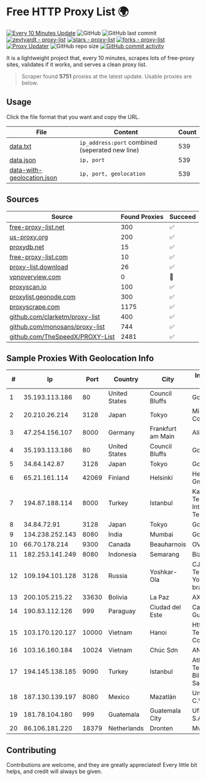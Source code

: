 
# Free HTTP Proxy List 🌍

[![Every 10 Minutes Update](https://github.com/mertguvencli/http-proxy-list/actions/workflows/main.yml/badge.svg?branch=main)](https://github.com/mertguvencli/http-proxy-list/actions/workflows/main.yml)
![GitHub](https://img.shields.io/github/license/mertguvencli/http-proxy-list)
![GitHub last commit](https://img.shields.io/github/last-commit/mertguvencli/http-proxy-list)
[![zevtyardt - proxy-list](https://img.shields.io/static/v1?label=zevtyardt&message=proxy-list&color=blue&logo=github)](https://github.com/zevtyardt/proxy-list "Go to GitHub repo")
[![stars - proxy-list](https://img.shields.io/github/stars/zevtyardt/proxy-list?style=social)](https://github.com/zevtyardt/proxy-list)
[![forks - proxy-list](https://img.shields.io/github/forks/zevtyardt/proxy-list?style=social)](https://github.com/zevtyardt/proxy-list)
[![Proxy Updater](https://github.com/zevtyardt/proxy-list/workflows/Proxy%20Updater/badge.svg)](https://github.com/zevtyardt/proxy-list/actions?query=workflow:"Proxy+Updater")
![GitHub repo size](https://img.shields.io/github/repo-size/zevtyardt/proxy-list)
[![GitHub commit activity](https://img.shields.io/github/commit-activity/m/zevtyardt/proxy-list?logo=commits)](https://github.com/zevtyardt/proxy-list/commits/main)

It is a lightweight project that, every 10 minutes, scrapes lots of free-proxy sites, validates if it works, and serves a clean proxy list.

> Scraper found **5751** proxies at the latest update. Usable proxies are below.

## Usage

Click the file format that you want and copy the URL.

|File|Content|Count|
|----|-------|-----|
|[data.txt](https://raw.githubusercontent.com/mertguvencli/http-proxy-list/main/proxy-list/data.txt)|`ip_address:port` combined (seperated new line)|539|
|[data.json](https://raw.githubusercontent.com/mertguvencli/http-proxy-list/main/proxy-list/data.json)|`ip, port`|539|
|[data-with-geolocation.json](https://raw.githubusercontent.com/mertguvencli/http-proxy-list/main/proxy-list/data-with-geolocation.json)|`ip, port, geolocation`|539|

## Sources

|Source|Found Proxies|Succeed|
|------|-------------|-------|
|[free-proxy-list.net](https://free-proxy-list.net)|300|✅|
|[us-proxy.org](https://www.us-proxy.org)|200|✅|
|[proxydb.net](http://proxydb.net)|15|✅|
|[free-proxy-list.com](https://free-proxy-list.com/?page=&port=&type%5B%5D=http&type%5B%5D=https&up_time=0&search=Search)|10|✅|
|[proxy-list.download](https://www.proxy-list.download/HTTP)|26|✅|
|[vpnoverview.com](https://vpnoverview.com/privacy/anonymous-browsing/free-proxy-servers)|0|🚫|
|[proxyscan.io](https://www.proxyscan.io)|100|✅|
|[proxylist.geonode.com](https://proxylist.geonode.com/api/proxy-list?limit=300&page=1&sort_by=lastChecked&sort_type=desc&protocols=http,https)|300|✅|
|[proxyscrape.com](https://api.proxyscrape.com/v2/?request=displayproxies&protocol=http&timeout=10000&country=all&ssl=all&anonymity=all)|1175|✅|
|[github.com/clarketm/proxy-list](https://raw.githubusercontent.com/clarketm/proxy-list/master/proxy-list-raw.txt)|400|✅|
|[github.com/monosans/proxy-list](https://raw.githubusercontent.com/monosans/proxy-list/main/proxies/http.txt)|744|✅|
|[github.com/TheSpeedX/PROXY-List](https://raw.githubusercontent.com/TheSpeedX/PROXY-List/master/http.txt)|2481|✅|


## Sample Proxies With Geolocation Info

|#|Ip|Port|Country|City|Internet Service Provider|
|-|--|----|-------|----|-------------------------|
|1|35.193.113.186|80|United States|Council Bluffs|Google LLC|
|2|20.210.26.214|3128|Japan|Tokyo|Microsoft Corporation|
|3|47.254.156.107|8000|Germany|Frankfurt am Main|Alibaba.com LLC|
|4|35.193.113.186|80|United States|Council Bluffs|Google LLC|
|5|34.84.142.87|3128|Japan|Tokyo|Google LLC|
|6|65.21.161.114|42069|Finland|Helsinki|Hetzner Online GmbH|
|7|194.87.188.114|8000|Turkey|Istanbul|Kadir Huseyin Tezcan Nosspeed Internet Teknolojileri|
|8|34.84.72.91|3128|Japan|Tokyo|Google LLC|
|9|134.238.252.143|8080|India|Mumbai|Google LLC|
|10|66.70.178.214|9300|Canada|Beauharnois|OVH SAS|
|11|182.253.141.249|8080|Indonesia|Semarang|Biznet Networks|
|12|109.194.101.128|3128|Russia|Yoshkar-Ola|CJSC "ER-Telecom Holding" Yoshkar-Ola branch|
|13|200.105.215.22|33630|Bolivia|La Paz|AXS Bolivia S. A.|
|14|190.83.112.126|999|Paraguay|Ciudad del Este|Campos Farias Guilherme|
|15|103.170.120.127|10000|Vietnam|Hanoi|Httvserver Technology Company Limited|
|16|103.16.160.184|10024|Vietnam|Chúc Sơn|ANH|
|17|194.145.138.185|9090|Turkey|Istanbul|Atlantis Telekomunikasyon Bilisim Hizmetleri San. Tic. Ltd|
|18|187.130.139.197|8080|Mexico|Mazatlán|Uninet S.A. de C.V.|
|19|181.78.104.180|999|Guatemala|Guatemala City|Ufinet Panama S.A.|
|20|86.106.181.220|18379|Netherlands|Dronten|Mvps LTD|



## Contributing

Contributions are welcome, and they are greatly appreciated! Every
little bit helps, and credit will always be given.

